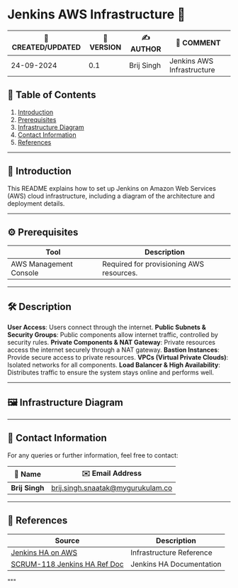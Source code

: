
# Jenkins AWS Infrastructure 🚀



| 📅 CREATED/UPDATED | 📌 VERSION | ✍️ AUTHOR    | 📝 COMMENT                     |
|--------------------|------------|--------------|--------------------------------|
| 24-09-2024         | 0.1        | Brij Singh   | Jenkins AWS Infrastructure   |

## 📑 Table of Contents

1. [Introduction](#introduction)
2. [Prerequisites](#prerequisites)
3. [Infrastructure Diagram](#infrastructure-diagram)
4. [Contact Information](#contact-information)
5. [References](#references)

***

## 📘 Introduction
This README explains how to set up Jenkins on Amazon Web Services (AWS) cloud infrastructure, including a diagram of the architecture and deployment details.

***

## ⚙️ Prerequisites

| Tool                  | Description                                  |
|-----------------------|----------------------------------------------|
| AWS Management Console | Required for provisioning AWS resources.    |

***

## 🛠️ Description

**User Access**: Users connect through the internet.
**Public Subnets & Security Groups**: Public components allow internet traffic, controlled by security rules.
**Private Components & NAT Gateway**: Private resources access the internet securely through a NAT gateway.
**Bastion Instances**: Provide secure access to private resources.
**VPCs (Virtual Private Clouds)**: Isolated networks for all components.
**Load Balancer & High Availability**: Distributes traffic to ensure the system stays online and performs well.
***

## 🖼️ Infrastructure Diagram


***

## 📧 Contact Information

For any queries or further information, feel free to contact:

| 📛 Name       | ✉️ Email Address                    |
|---------------|-------------------------------------|
| **Brij Singh**| brij.singh.snaatak@mygurukulam.co   |

***

## 🔗 References

| Source                                                                                 | Description              |
| -------------------------------------------------------------------------------------- | ------------------------ |
| [Jenkins HA on AWS](https://aws.amazon.com/blogs/devops/jenkins-high-availability-and-disaster-recovery-on-aws/)           | Infrastructure Reference |
| [SCRUM-118 Jenkins HA Ref Doc](https://opstree-team-qa7417nu.atlassian.net/jira/software/projects/SCRUM/boards/1?issueParent=10059%2C10060%2C10061%2C10087&label=%23megha&selectedIssue=SCRUM-118)            | Jenkins HA Documentation |

"""



